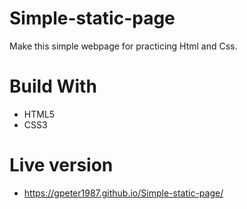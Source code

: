 # Simple-static-page
Make this simple webpage for practicing Html and Css. 

# Build With

  - HTML5
  - CSS3
  
# Live version
  - https://gpeter1987.github.io/Simple-static-page/
